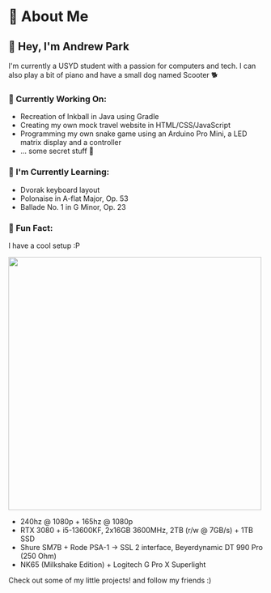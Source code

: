 # 🍒 About Me

## 👋 Hey, I'm Andrew Park

I'm currently a USYD student with a passion for computers and tech. I can also play a bit of piano and have a small dog named Scooter 🐕

### 🚀 Currently Working On:
- Recreation of Inkball in Java using Gradle
- Creating my own mock travel website in HTML/CSS/JavaScript
- Programming my own snake game using an Arduino Pro Mini, a LED matrix display and a controller
- ... some secret stuff 👀

### 🌱 I'm Currently Learning:
- Dvorak keyboard layout
- Polonaise in A-flat Major, Op. 53
- Ballade No. 1 in G Minor, Op. 23

### 🌟 Fun Fact:
I have a cool setup :P

<img src="https://github.com/user-attachments/assets/def68e5e-1b2a-4a31-b265-12dda5326fa7" width="500"/>

- 240hz @ 1080p + 165hz @ 1080p
- RTX 3080 + i5-13600KF, 2x16GB 3600MHz, 2TB (r/w @ 7GB/s) + 1TB SSD
- Shure SM7B + Rode PSA-1 → SSL 2 interface, Beyerdynamic DT 990 Pro (250 Ohm)
- NK65 (Milkshake Edition) + Logitech G Pro X Superlight

Check out some of my little projects! and follow my friends :)
